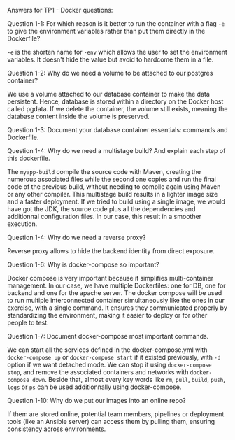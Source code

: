 ﻿Answers for TP1 - Docker questions:

Question 1-1: For which reason is it better to run the container with a flag `-e` to give the environment variables rather than put them directly in the Dockerfile?

`-e` is the shorten name for `-env` which allows the user to set the environment variables. It doesn't hide the value but avoid to hardcome them in a file.

Question 1-2: Why do we need a volume to be attached to our postgres container?

We use a volume attached to our database container to make the data persistent. Hence, database is stored within a directory on the Docker host called pgdata. If we delete the container, the volume still exists, meaning the database content inside the volume is preserved.

Question 1-3: Document your database container essentials: commands and Dockerfile.



Question 1-4: Why do we need a multistage build? And explain each step of this dockerfile.

The `myapp-build` compile the source code with Maven, creating the numerous associated files while the second one copies and run the final code of the previous build, without needing to compile again using Maven or any other compiler. This multistage build results in a lighter image size and a faster deployment. If we tried to build using a single image, we would have got the JDK, the source code plus all the dependencies and additionnal configuration files. In our case, this result in a smoother execution.


Question 1-4: Why do we need a reverse proxy?

Reverse proxy allows to hide the backend identity from direct exposure.

Question 1-6: Why is docker-compose so important?

Docker compose is very important because it simplifies multi-container management. In our case, we have multiple Dockerfiles: one for DB, one for backend and one for the apache server. The docker compose will be used to run multiple interconnected container simultaneously like the ones in our exercise, with a single command. It ensures they communicated properly by standardizing the environment, making it easier to deploy or for other people to test.

Question 1-7: Document docker-compose most important commands.

We can start all the services defined in the docker-compose.yml with `docker-compose up` or `docker-compose start` if it existed previously, with `-d` option if we want detached mode.
We can stop it using `docker-compose stop`, and remove the associated containers and networks with `docker-compose down`.
Beside that, almost every key words like `rm`, `pull`, `build`, `push`, `logs` or `ps` can be used additionnally using docker-compose.

Question 1-10: Why do we put our images into an online repo?

If them are stored online, potential team members, pipelines or deployment tools (like an Ansible server) can access them by pulling them, ensuring consistency across environments.
